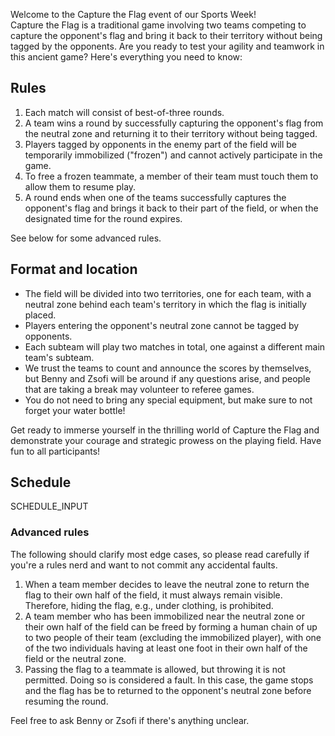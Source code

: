 Welcome to the Capture the Flag event of our Sports Week!\
Capture the Flag is a traditional game involving two teams competing to capture the opponent's flag and bring it back to their territory without being tagged by the opponents.
Are you ready to test your agility and teamwork in this ancient game? Here's everything you need to know:

## Rules

1. Each match will consist of best-of-three rounds.
2. A team wins a round by successfully capturing the opponent's flag from the neutral zone and returning it to their territory without being tagged.
3. Players tagged by opponents in the enemy part of the field will be temporarily immobilized ("frozen") and cannot actively participate in the game.
4. To free a frozen teammate, a member of their team must touch them to allow them to resume play.
5. A round ends when one of the teams successfully captures the opponent's flag and brings it back to their part of the field, or when the designated time for the round expires.

See below for some advanced rules.

## Format and location

- The field will be divided into two territories, one for each team, with a neutral zone behind each team's territory in which the flag is initially placed.
- Players entering the opponent's neutral zone cannot be tagged by opponents.
- Each subteam will play two matches in total, one against a different main team's subteam.
- We trust the teams to count and announce the scores by themselves, but Benny and Zsofi will be around if any questions arise, and people that are taking a break may volunteer to referee games.
- You do not need to bring any special equipment, but make sure to not forget your water bottle!

Get ready to immerse yourself in the thrilling world of Capture the Flag and demonstrate your courage and strategic prowess on the playing field. Have fun to all participants!

## Schedule

SCHEDULE_INPUT

### Advanced rules

The following should clarify most edge cases, so please read carefully if you're a rules nerd and want to not commit any accidental faults.

1. When a team member decides to leave the neutral zone to return the flag to their own half of the field, it must always remain visible. Therefore, hiding the flag, e.g., under clothing, is prohibited.
2. A team member who has been immobilized near the neutral zone or their own half of the field can be freed by forming a human chain of up to two people of their team (excluding the immobilized player), with one of the two individuals having at least one foot in their own half of the field or the neutral zone.
3. Passing the flag to a teammate is allowed, but throwing it is not permitted. Doing so is considered a fault. In this case, the game stops and the flag has be to returned to the opponent's neutral zone before resuming the round.

Feel free to ask Benny or Zsofi if there's anything unclear.
